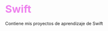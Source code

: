 # <span style="font-size:larger; color:violet; text-align:center;">Swift</span>
Contiene mis proyectos de aprendizaje de Swift
